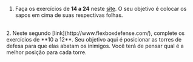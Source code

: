 1. Faça os exercícios de **14 a 24** neste [site](https://flexboxfroggy.com/). O seu objetivo é colocar os sapos em cima de suas respectivas folhas.
<br>
2. Neste segundo [link](http://www.flexboxdefense.com/), complete os exercícios de **10 a 12**. Seu objetivo aqui é posicionar as torres de defesa para que elas abatam os inimigos. Você terá de pensar qual é a melhor posição para cada torre.